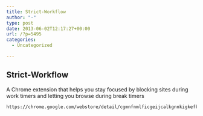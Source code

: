 ```yaml
---
title: Strict-Workflow
author: "-"
type: post
date: 2013-06-02T12:17:27+00:00
url: /?p=5495
categories:
  - Uncategorized

---
```

## Strict-Workflow
A Chrome extension that helps you stay focused by blocking sites during work timers and letting you browse during break timers


  
    https://chrome.google.com/webstore/detail/cgmnfnmlficgeijcalkgnnkigkefkbhd
  
